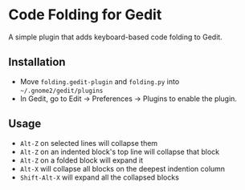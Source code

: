 Code Folding for Gedit
========================

A simple plugin that adds keyboard-based code folding to Gedit.

Installation
--------------

- Move `folding.gedit-plugin` and `folding.py` into `~/.gnome2/gedit/plugins`
- In Gedit, go to Edit &rarr; Preferences &rarr; Plugins to enable the plugin.

Usage
--------

- `Alt-Z` on selected lines will collapse them
- `Alt-Z` on an indented block's top line will collapse that block
- `Alt-Z` on a folded block will expand it
- `Alt-X` will collapse all blocks on the deepest indention column
- `Shift-Alt-X` will expand all the collapsed blocks

